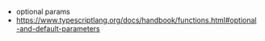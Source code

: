 - optional params
- https://www.typescriptlang.org/docs/handbook/functions.html#optional-and-default-parameters
